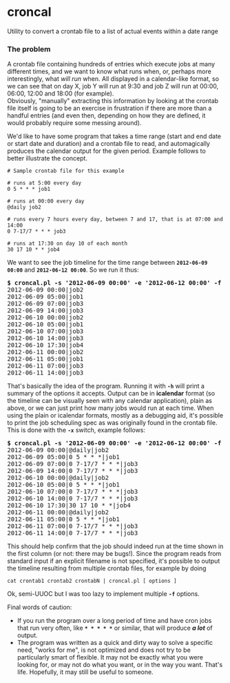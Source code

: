 # croncal
Utility to convert a crontab file to a list of actual events within a date range

### The problem

A crontab file containing hundreds of entries which execute jobs at many different times, and we want to know what runs when, or, perhaps more interestingly, what _will run_ when. All displayed in a calendar-like format, so we can see that on day X, job Y will run at 9:30 and job Z will run at 00:00, 06:00, 12:00 and 18:00 (for example).  
Obviously, "manually" extracting this information by looking at the crontab file itself is going to be an exercise in frustration if there are more than a handful entries (and even then, depending on how they are defined, it would probably require some messing around).

We'd like to have some program that takes a time range (start and end date or start date and duration) and a crontab file to read, and automagically produces the calendar output for the given period. Example follows to better illustrate the concept.

```
# Sample crontab file for this example

# runs at 5:00 every day
0 5 * * * job1

# runs at 00:00 every day
@daily job2

# runs every 7 hours every day, between 7 and 17, that is at 07:00 and 14:00
0 7-17/7 * * * job3

# runs at 17:30 on day 10 of each month
30 17 10 * * job4
```

We want to see the job timeline for the time range between **`2012-06-09 00:00`** and **`2012-06-12 00:00`**. So we run it thus:

<pre>
<b>$ croncal.pl -s '2012-06-09 00:00' -e '2012-06-12 00:00' -f /path/to/crontab</b>
2012-06-09 00:00|job2
2012-06-09 05:00|job1
2012-06-09 07:00|job3
2012-06-09 14:00|job3
2012-06-10 00:00|job2
2012-06-10 05:00|job1
2012-06-10 07:00|job3
2012-06-10 14:00|job3
2012-06-10 17:30|job4
2012-06-11 00:00|job2
2012-06-11 05:00|job1
2012-06-11 07:00|job3
2012-06-11 14:00|job3
</pre>

That's basically the idea of the program. Running it with **`-h`** will print a summary of the options it accepts. Output can be in **icalendar** format (so the timeline can be visually seen with any calendar application), plain as above, or we can just print how many jobs would run at each time. When using the plain or icalendar formats, mostly as a debugging aid, it's possible to print the job scheduling spec as was originally found in the crontab file. This is done with the **`-x`** switch, example follows:

<pre>
<b>$ croncal.pl -s '2012-06-09 00:00' -e '2012-06-12 00:00' -f /path/to/crontab -x</b>
2012-06-09 00:00|@daily|job2
2012-06-09 05:00|0 5 * * *|job1
2012-06-09 07:00|0 7-17/7 * * *|job3
2012-06-09 14:00|0 7-17/7 * * *|job3
2012-06-10 00:00|@daily|job2
2012-06-10 05:00|0 5 * * *|job1
2012-06-10 07:00|0 7-17/7 * * *|job3
2012-06-10 14:00|0 7-17/7 * * *|job3
2012-06-10 17:30|30 17 10 * *|job4
2012-06-11 00:00|@daily|job2
2012-06-11 05:00|0 5 * * *|job1
2012-06-11 07:00|0 7-17/7 * * *|job3
2012-06-11 14:00|0 7-17/7 * * *|job3
</pre>

This should help confirm that the job should indeed run at the time shown in the first column (or not: there may be bugs!). Since the program reads from standard input if an explicit filename is not specified, it's possible to output the timeline resulting from multiple crontab files, for example by doing

```
cat crontab1 crontab2 crontabN | croncal.pl [ options ]
```

Ok, semi-UUOC but I was too lazy to implement multiple **`-f`** options.

Final words of caution:

* If you run the program over a long period of time and have cron jobs that run very often, like **`* * * * *`** or similar, that will produce **_a lot_** of output.
* The program was written as a quick and dirty way to solve a specific need, "works for me", is not optimized and does not try to be particularly smart of flexible. It may not be exactly what you were looking for, or may not do what you want, or in the way you want. That's life. Hopefully, it may still be useful to someone.
